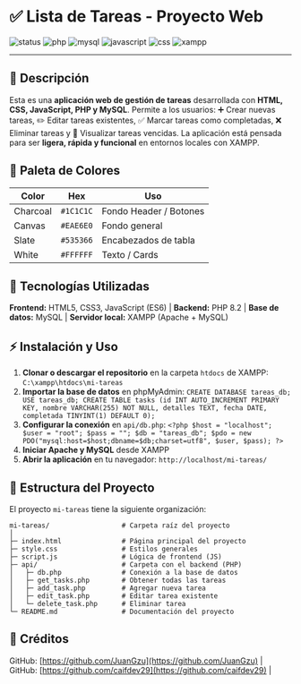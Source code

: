 # ✅ Lista de Tareas - Proyecto Web

![status](https://img.shields.io/badge/status-Finalizado-brightgreen?style=for-the-badge)
![php](https://img.shields.io/badge/PHP-8.2-blue?style=for-the-badge&logo=php)
![mysql](https://img.shields.io/badge/MySQL-8.0-orange?style=for-the-badge&logo=mysql)
![javascript](https://img.shields.io/badge/JavaScript-ES6-yellow?style=for-the-badge&logo=javascript)
![css](https://img.shields.io/badge/CSS3-Modern-blue?style=for-the-badge&logo=css3)
![xampp](https://img.shields.io/badge/XAMPP-Apache%20%2B%20MySQL-lightgrey?style=for-the-badge&logo=xampp)

---

## 📌 Descripción
Esta es una **aplicación web de gestión de tareas** desarrollada con **HTML, CSS, JavaScript, PHP y MySQL**. Permite a los usuarios: ➕ Crear nuevas tareas, ✏️ Editar tareas existentes, ✅ Marcar tareas como completadas, ❌ Eliminar tareas y 📅 Visualizar tareas vencidas. La aplicación está pensada para ser **ligera, rápida y funcional** en entornos locales con XAMPP.

## 🎨 Paleta de Colores
| Color    | Hex       | Uso                       |
|----------|-----------|---------------------------|
| Charcoal | `#1C1C1C` | Fondo Header / Botones    |
| Canvas   | `#EAE6E0` | Fondo general             |
| Slate    | `#535366` | Encabezados de tabla      |
| White    | `#FFFFFF` | Texto / Cards             |

## 🚀 Tecnologías Utilizadas
**Frontend:** HTML5, CSS3, JavaScript (ES6) | **Backend:** PHP 8.2 | **Base de datos:** MySQL | **Servidor local:** XAMPP (Apache + MySQL)

## ⚡ Instalación y Uso
1. **Clonar o descargar el repositorio** en la carpeta `htdocs` de XAMPP: `C:\xampp\htdocs\mi-tareas`  
2. **Importar la base de datos** en phpMyAdmin: `CREATE DATABASE tareas_db; USE tareas_db; CREATE TABLE tasks (id INT AUTO_INCREMENT PRIMARY KEY, nombre VARCHAR(255) NOT NULL, detalles TEXT, fecha DATE, completada TINYINT(1) DEFAULT 0);`  
3. **Configurar la conexión** en `api/db.php`: `<?php $host = "localhost"; $user = "root"; $pass = ""; $db = "tareas_db"; $pdo = new PDO("mysql:host=$host;dbname=$db;charset=utf8", $user, $pass); ?>`  
4. **Iniciar Apache y MySQL** desde XAMPP  
5. **Abrir la aplicación** en tu navegador: `http://localhost/mi-tareas/`

## 📁 Estructura del Proyecto

El proyecto `mi-tareas` tiene la siguiente organización:

```plaintext
mi-tareas/                  # Carpeta raíz del proyecto
│
├─ index.html               # Página principal del proyecto
├─ style.css                # Estilos generales
├─ script.js                # Lógica de frontend (JS)
├─ api/                     # Carpeta con el backend (PHP)
│   ├─ db.php               # Conexión a la base de datos
│   ├─ get_tasks.php        # Obtener todas las tareas
│   ├─ add_task.php         # Agregar nueva tarea
│   ├─ edit_task.php        # Editar tarea existente
│   └─ delete_task.php      # Eliminar tarea
└─ README.md                # Documentación del proyecto
```

## 🙌 Créditos
GitHub: [https://github.com/JuanGzu](https://github.com/JuanGzu) | 
GitHub: [https://github.com/caifdev29](https://github.com/caifdev29) | 


